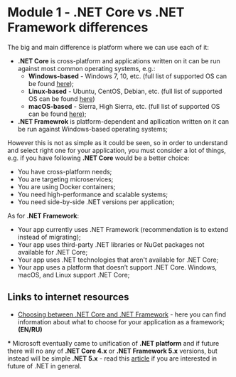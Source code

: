 # Module 1 - .NET Core vs .NET Framework differences

The big and main difference is platform where we can use each of it:
* **.NET Core** is cross-platform and applications written on it can be run against most common operating systems, e.g.:
    * **Windows-based** - Windows 7, 10, etc. (full list of supported OS can be found [here](https://docs.microsoft.com/en-us/dotnet/core/install/dependencies?tabs=netcore22&pivots=os-windows));
    * **Linux-based** - Ubuntu, CentOS, Debian, etc. (full list of supported OS can be found [here](https://docs.microsoft.com/en-us/dotnet/core/install/dependencies?tabs=netcore22&pivots=os-linux))
    * **macOS-based** - Sierra, High Sierra, etc. (full list of supported OS can be found [here](https://docs.microsoft.com/en-us/dotnet/core/install/dependencies?tabs=netcore22&pivots=os-macos));
* **.NET Framewrok** is platform-dependent and apllication written on it can be run against Windows-based operating systems;

However this is not as simple as it could be seen, so in order to understand and select right one for your application, you must consider a lot of things, e.g. if you have following **.NET Core** would be a better choice:
* You have cross-platform needs;
* You are targeting microservices;
* You are using Docker containers;
* You need high-performance and scalable systems;
* You need side-by-side .NET versions per application;

As for **.NET Framework**:
* Your app currently uses .NET Framework (recommendation is to extend instead of migrating);
* Your app uses third-party .NET libraries or NuGet packages not available for .NET Core;
* Your app uses .NET technologies that aren't available for .NET Core;
* Your app uses a platform that doesn’t support .NET Core. Windows, macOS, and Linux support .NET Core;

## Links to internet resources

* [Choosing between .NET Core and .NET Framework](https://docs.microsoft.com/en-us/dotnet/standard/choosing-core-framework-server) - here you can find information about what to choose for your application as a framework; **(EN/RU)**

**\*** Microsoft eventually came to unification of **.NET platform** and if future there will no any of **.NET Core 4.x** or **.NET Framework 5.x** versions, but instead will be simple **.NET 5.x** - read this [article](https://devblogs.microsoft.com/dotnet/introducing-net-5/) if you are interested in future of .NET in general.